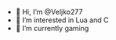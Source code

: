 - 👋 Hi, I’m @Veljko277
- 👀 I’m interested in Lua and C
- 🌱 I’m currently gaming

<!---
Veljko277/Veljko277 is a ✨ special ✨ repository because its `README.md` (this file) appears on your GitHub profile.
You can click the Preview link to take a look at your changes.
--->
